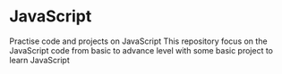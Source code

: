 # JavaScript
Practise code and projects on JavaScript
This repository focus on the JavaScript code from basic to advance level with some basic project to learn JavaScript
